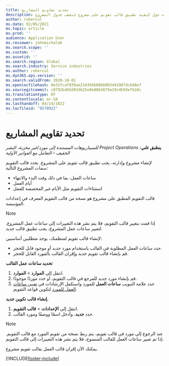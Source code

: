 ```yaml
---
title: تحديد تقاويم المشاريع
description: يوفر هذا الموضوع معلومات حول كيفية تطبيق قالب تقويم على مشروع لتعقب جدول المشروع.
author: ruhercul
ms.date: 02/05/2021
ms.topic: article
ms.prod: ''
audience: Application User
ms.reviewer: johnmichalak
ms.search.scope: ''
ms.custom: ''
ms.assetid: ''
ms.search.region: Global
ms.search.industry: Service industries
ms.author: ruhercul
ms.dyn365.ops.version: ''
ms.search.validFrom: 2020-10-01
ms.openlocfilehash: 0e31fcaf039ae214394b08b60b5d41987dc648e7
ms.sourcegitcommit: c0792bd65d92db25e0e8864879a19c4b93efb10c
ms.translationtype: HT
ms.contentlocale: ar-SA
ms.lasthandoff: 04/14/2022
ms.locfileid: "8578922"
---
```

# <a name="define-project-calendars"></a>تحديد تقاويم المشاريع

_**ينطبق علي:** ‏‫Project Operations للسيناريوهات المستندة إلى مورد/غير مخزنة‬، ‏‫النشر الخفيف – التعامل مع الفواتير الأولية‬_

لإنشاء مشروع وإدارته، يجب تطبيق قالب تقويم على المشروع. يحدد قالب التقويم سمات المشروع التالية:

- ساعات العمل، بما في ذلك وقت البدء والانتهاء
- أيام العمل
- استثناءات التقويم مثل الأيام غير المخصصة للعمل

قالب التقويم المطبق على مشروع هو نسخة من قالب التقويم المعرف في إعدادات المؤسسة.

> [!NOTE]
> إذا قمت بتغيير قالب التقويم، فلا يتم نشر هذه التغييرات إلى ساعات عمل المشروع. لتغيير ساعات عمل المشروع، يجب تطبيق قالب جديد.

لإنشاء قالب تقويم لمنظمتك، يوجد متطلبين أساسيين:

- حدد ساعات العمل المطلوبة في القالب باستخدام مورد جديد أو موجود قابل للحجز.
- قم بإنشاء قالب تقويم جديد وإقران القالب بالمورد القابل للحجز.

**تحديد ساعات عمل القالب**

1. انتقل إلى **الموارد** \> **الموارد**.
2. قم بإنشاء مورد جديد للمرجع في قالب التقويم، أو حدد موردًا موجودًا.
3. حدد علامة التبويب **ساعات العمل** للمورد واستكمل الإرشادات في [تعيين ساعات العمل للمورد](/dynamics365/field-service/set-work-hours-resource) لتكوين قواعد التقويم.

**إنشاء قالب تكوين جديد.**

1. انتقل إلى **الإعدادات** \> **قالب التقويم**.
2. حدد **جديد**، وأدخل اسمًا ووصفًا ومورد القالب.

> [!NOTE]
> عند الرجوع إلى مورد في قالب تقويم، يتم ربط نسخة من تقويم المورد مع قالب التقويم. إذا تم تغيير ساعات العمل للقالب المنسوخ، فلا يتم نشر هذه التغييرات إلى قالب التقويم.

يمكنك الآن إقران قالب العمل بقالب تقويم مشروع.


[!INCLUDE[footer-include](../includes/footer-banner.md)]


